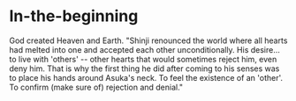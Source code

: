 # In-the-beginning
God created Heaven and Earth.
"Shinji renounced the world where all hearts had melted into one and accepted each other unconditionally. His desire... to live with 'others' -- other hearts that would sometimes reject him, even deny him. That is why the first thing he did after coming to his senses was to place his hands around Asuka's neck. To feel the existence of an 'other'. To confirm (make sure of) rejection and denial."
